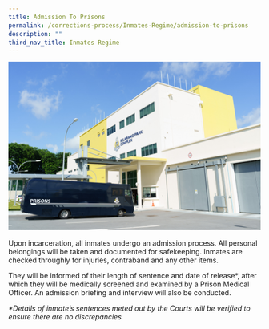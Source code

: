 ```yaml
---
title: Admission To Prisons
permalink: /corrections-process/Inmates-Regime/admission-to-prisons
description: ""
third_nav_title: Inmates Regime
---
```

![](/images/Prison%20Life/SPC-5.jpg)

Upon incarceration, all inmates undergo an admission process. All personal belongings will be taken and documented for safekeeping. Inmates are checked throughly for injuries, contraband and any other items. 

They will be informed of their length of sentence and date of release*, after which they will be medically screened and examined by a Prison Medical Officer. An admission briefing and interview will also be conducted.

*\*Details of inmate’s sentences meted out by the Courts will be verified to ensure there are no discrepancies*